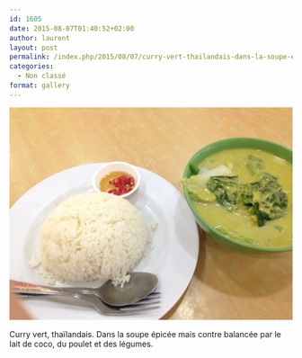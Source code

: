 ```yaml
---
id: 1605
date: 2015-08-07T01:40:52+02:00
author: laurent
layout: post
permalink: /index.php/2015/08/07/curry-vert-thailandais-dans-la-soupe-epicee-mais/
categories:
  - Non classé
format: gallery
---
```

<img src="/images/2015/08/tumblr_nsovc4vxsh1uuvt0bo1_1280.jpg" />

Curry vert, thaïlandais. Dans la soupe épicée mais contre balancée par le lait de coco, du poulet et des légumes.
